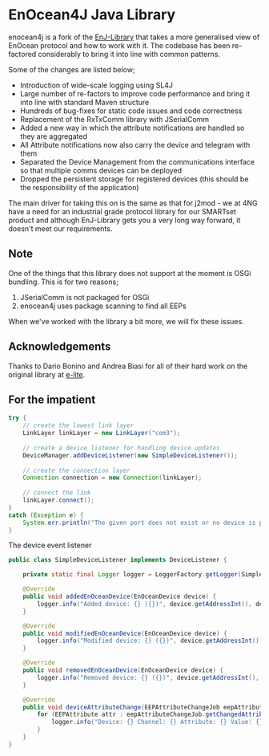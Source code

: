 # EnOcean4J Java Library
enocean4j is a fork of the [EnJ-Library](https://github.com/dog-gateway/enj-library) that takes a more generalised view of EnOcean protocol and how to work with it.
The codebase has been re-factored considerably to bring it into line with common patterns.

Some of the changes are listed below;

* Introduction of wide-scale logging using SL4J
* Large number of re-factors to improve code performance and bring it into line with standard Maven structure
* Hundreds of bug-fixes for static code issues and code correctness
* Replacement of the RxTxComm library with JSerialComm
* Added a new way in which the attribute notifications are handled so they are aggregated
* All Attribute notifications now also carry the device and telegram with them
* Separated the Device Management from the communications interface so that multiple comms devices can be deployed
* Dropped the persistent storage for registered devices (this should be the responsibility of the application)

The main driver for taking this on is the same as that for j2mod - we at 4NG have a need for an industrial grade protocol library for our SMARTset product and 
although EnJ-Library gets you a very long way forward, it doesn't meet our requirements.

## Note
One of the things that this library does not support at the moment is OSGi bundling. This is for two reasons; 

1. JSerialComm is not packaged for OSGi
2. enocean4j uses package scanning to find all EEPs

When we've worked with the library a bit more, we will fix these issues.

## Acknowledgements
Thanks to Dario Bonino and Andrea Biasi for all of their hard work on the original library at [e-lite](https://elite.polito.it/).

## For the impatient
```java
try {
    // create the lowest link layer
    LinkLayer linkLayer = new LinkLayer("com3");
    
    // create a device listener for handling device updates
    DeviceManager.addDeviceListener(new SimpleDeviceListener());
    
    // create the connection layer
    Connection connection = new Connection(linkLayer);
    
    // connect the link
    linkLayer.connect();        
}
catch (Exception e) {
    System.err.println("The given port does not exist or no device is plugged in" + e);
}
```

The device event listener
```java
public class SimpleDeviceListener implements DeviceListener {

    private static final Logger logger = LoggerFactory.getLogger(SimpleDeviceListener.class);

    @Override
    public void addedEnOceanDevice(EnOceanDevice device) {
        logger.info("Added device: {} ({})", device.getAddressInt(), device.getAddressHex());
    }

    @Override
    public void modifiedEnOceanDevice(EnOceanDevice device) {
        logger.info("Modified device: {} ({})", device.getAddressInt(), device.getAddressHex());
    }

    @Override
    public void removedEnOceanDevice(EnOceanDevice device) {
        logger.info("Removed device: {} ({})", device.getAddressInt(), device.getAddressHex());
    }

    @Override
    public void deviceAttributeChange(EEPAttributeChangeJob eepAttributeChangeJob) {
        for (EEPAttribute attr : eepAttributeChangeJob.getChangedAttributes()) {
            logger.info("Device: {} Channel: {} Attribute: {} Value: {}", eepAttributeChangeJob.getDevice().getAddressHex(), eepAttributeChangeJob.getChannelId(), attr.getName(), attr.getValue());
        }
    }
}
```    